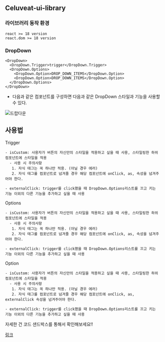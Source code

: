 ## Celuveat-ui-library

### 라이브러리 동작 환경

```
react >= 18 version
react.dom >= 18 version
```

### DropDown

```tsx
<DropDown>
  <DropDown.Trigger>trigger</DropDown.Trigger>
  <DropDown.Options>
    <DropDown.Option>DROP_DOWN_ITEMS</DropDown.Option>
    <DropDown.Option>DROP_DOWN_ITEMS</DropDown.Option>
  </DropDown.Options>
</DropDown>
```

- 다음과 같은 컴포넌트를 구성하면 다음과 같은 DropDown 스타일과 기능을 사용할 수 있다.

![드랍다운](https://github.com/turtle601/maneoung-ui-library/assets/78203399/2fc750a4-048c-4cff-a0e8-d9e0f5410a0e)

## 사용법

Trigger

```tsx
- isCustom: 사용자가 버튼의 자신만의 스타일을 적용하고 싶을 때 사용, 스타일링한 하위 컴포넌트에 스타일을 적용
  - 사용 시 주의사항
   1. 자식 태그는 꼭 하나만 적용. (아닐 경우 에러)
   2. 자식 태그를 컴포넌트로 넘겨줄 경우 해당 컴포넌트에 onClick, as, 속성을 넘겨주어야 한다.

- externalClick: trigger를 click했을 때 DropDown.Options리스트를 끄고 키는 기능 이외의 다른 기능을 추가하고 싶을 때 사용
```

Options

```tsx
- isCustom: 사용자가 버튼의 자신만의 스타일을 적용하고 싶을 때 사용, 스타일링한 하위 컴포넌트에 스타일을 적용
  - 사용 시 주의사항
   1. 자식 태그는 꼭 하나만 적용. (아닐 경우 에러)
   2. 자식 태그를 컴포넌트로 넘겨줄 경우 해당 컴포넌트에 onClick, as, 속성을 넘겨주어야 한다.

- externalClick: trigger를 click했을 때 DropDown.Options리스트를 끄고 키는 기능 이외의 다른 기능을 추가하고 싶을 때 사용
```

Option

```tsx
- isCustom: 사용자가 버튼의 자신만의 스타일을 적용하고 싶을 때 사용, 스타일링한 하위 컴포넌트에 스타일을 적용
  - 사용 시 주의사항
   1. 자식 태그는 꼭 하나만 적용. (아닐 경우 에러)
   2. 자식 태그를 컴포넌트로 넘겨줄 경우 해당 컴포넌트에 onClick, as, externalClick 속성을 넘겨주어야 한다.

- externalClick: trigger를 click했을 때 DropDown.Options리스트를 끄고 키는 기능 이외의 다른 기능을 추가하고 싶을 때 사용
```

자세한 건 코드 샌드박스를 통해서 확인해보세요!! 

[링크](https://codesandbox.io/s/optimistic-edison-kn7d6p?file=/src/App.tsx)